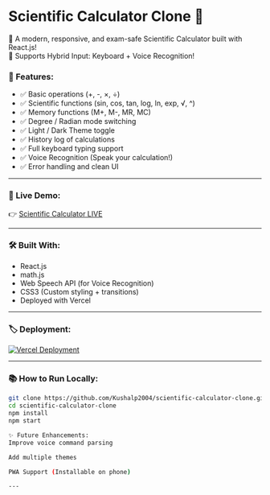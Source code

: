 # Scientific Calculator Clone 🔢

🚀 A modern, responsive, and exam-safe Scientific Calculator built with React.js!  
🎤 Supports Hybrid Input: Keyboard + Voice Recognition!

### 🌟 Features:
- ✅ Basic operations (+, -, ×, ÷)
- ✅ Scientific functions (sin, cos, tan, log, ln, exp, √, ^)
- ✅ Memory functions (M+, M-, MR, MC)
- ✅ Degree / Radian mode switching
- ✅ Light / Dark Theme toggle
- ✅ History log of calculations
- ✅ Full keyboard typing support
- ✅ Voice Recognition (Speak your calculation!)
- ✅ Error handling and clean UI

---

### 📸 Live Demo:

👉 [Scientific Calculator LIVE](https://scientific-calculator-clone.vercel.app/)

---

### 🛠️ Built With:
- React.js
- math.js
- Web Speech API (for Voice Recognition)
- CSS3 (Custom styling + transitions)
- Deployed with Vercel

---

### 🏷️ Deployment:

[![Vercel Deployment](https://img.shields.io/badge/Deployed%20on-Vercel-000?logo=vercel&logoColor=white)](https://scientific-calculator-clone.vercel.app/)

---

### 📚 How to Run Locally:
```bash
git clone https://github.com/Kushalp2004/scientific-calculator-clone.git
cd scientific-calculator-clone
npm install
npm start

✨ Future Enhancements:
Improve voice command parsing

Add multiple themes

PWA Support (Installable on phone)

---
